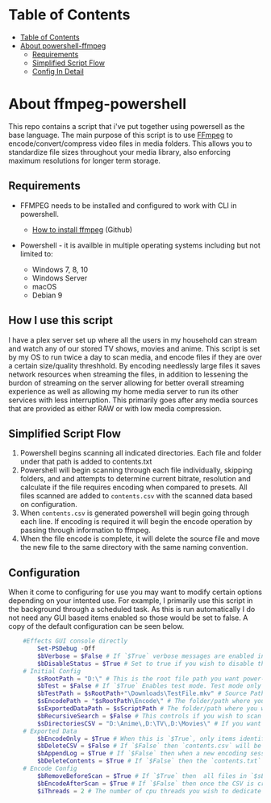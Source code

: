 
# Table of Contents

- [Table of Contents](#table-of-contents)
- [About powershell-ffmpeg](#about-powershell-ffmpeg)
  - [Requirements](#requirements)
  - [Simplified Script Flow](#simplified-script-flow)
  - [Config In Detail](#config-in-detail)

# About ffmpeg-powershell

This repo contains a script that i've put together using powersell as the base language. The main purpose of this script is to use [FFmpeg](https://ffmpeg.org/) to encode/convert/compress video files in media folders. This allows you to standardize file sizes throughout your media library, also enforcing maximum resolutions for longer term storage.

## Requirements

- FFMPEG needs to be installed and configured to work with CLI in powershell.

  - [How to install ffmpeg](https://gist.github.com/barbietunnie/47a3de3de3274956617ce092a3bc03a1) (Github)   

- Powershell - it is availble in multiple operating systems including but not limited to:
  - Windows 7, 8, 10
  - Windows Server
  - macOS
  - Debian 9

## How I use this script

I have a plex server set up where all the users in my household can stream and watch any of our stored TV shows, movies and anime. This script is set by my OS to run twice a day to scan media, and encode files if they are over a certain size/quality threshhold. By encoding needlessly large files it saves network resources when streaming the files, in addition to lessening the burdon of streaming on the server allowing for better overall streaming experience as well as allowing my home media server to run its other services with less interruption. This primarily goes after any media sources that are provided as either RAW or with low media compression.

## Simplified Script Flow

1. Powershell begins scanning all indicated directories. Each file and folder under that path is added to contents.txt
1. Powershell will begin scanning through each file individually, skipping folders, and and attempts to determine current bitrate, resolution and calculate if the file requires encoding when compared to presets. All files scanned are added to `contents.csv` with the scanned data based on configuration.
1. When `contents.csv` is generated powershell will begin going through each line. If encoding is required it will begin the encode operation by passing through information to ffmpeg.
1. When the file encode is complete, it will delete the source file and move the new file to the same directory with the same naming convention.

## Configuration

When it come to configuring for use you may want to modify certain options depending on your intented use. For example, I primarily use this script in the background through a scheduled task. As this is run automatically I do not need any GUI based items enabled so those would be set to false. A copy of the default configuration can be seen below.

```powershell
    #Effects GUI console directly
        Set-PSDebug -Off
        $bVerbose = $False # If `$True` verbose messages are enabled in the console while script is running.
        $bDisableStatus = $True # Set to true if you wish to disable the calculating and displaying of status/progress bars in the script (can increase performance)
    # Initial Config
        $sRootPath = "D:\" # This is the root file path you want power-shell to begin scanning for media if you are wanting to scan all child items of this directory. *This becomes very important if you have `$bRecursiveSearch` set to `$False`*.
        $bTest = $False # If `$True` Enables test mode. Test mode only scans and encodes a single source path defined in `$bTestPath`. Destination file is saved to your `$sExportedDataPath`.
        $bTestPath = $sRootPath+"\Downloads\TestFile.mkv" # Source Path to file you want to test the script on.
        $sEncodePath = "$sRootPath\Encode\" # The folder/path where you wish to remporarely store encodes while they are being processed. *It is recommended to use a different location from any other files.*
        $sExportedDataPath = $sScriptPath # The folder/path where you want the exported files to be generated. 'Exported files' does not include encodes.
        $bRecursiveSearch = $False # This controls if you wish to scan the entire root folder specified in `$sRootPath` for content. If `$True`, all files, folders and subfolders will be subject to at least a scan attempt. If `$False`, only the folders indicated in `$sDirectoriesCSV` will be subject to a recursive scan.
        $sDirectoriesCSV = "D:\Anime\,D:\TV\,D:\Movies\" # If you want to only have power-shell scan specific folders for media, you can indicate all paths in this variable using CSV style formatting.
    # Exported Data
        $bEncodeOnly = $True # When this is `$True`, only items identified as "needing encode" as per the `Detect Medtadata > Video Metadata > Check if encoding needed` section. If `$False` then all items will be added to the CSV regardless if encoding will take place for the file or not. *This does not change whether or not the file **will** be encoded, only if it is logged in the generated CSV file*
        $bDeleteCSV = $False # If `$False` then `contents.csv` will be deleted after the script is finished. If `$True` then `contents.csv` will **not** be deleted after the script is finished. Instead the next time it runs it will be written over.
        $bAppendLog = $True # If `$False` then when a new encoding session begins, the contents of `Encode_Log.txt` are cleared. If `$True` then the contents of said text file will append until cleared manually.
        $bDeleteContents = $True # If `$False` then the `contents.txt` file generated at scanning will not be deleted after `contents.csv` is created. If `$True` then `contents.txt` will be deleted after `contents.csv` is created.
    # Encode Config
        $bRemoveBeforeScan = $True # If `$True` then  all files in `$sEncodePath` are deleted prior to initiated a scan for media
        $bEncodeAfterScan = $True # If `$False` then once the CSV is created the script skips the encoding process entirely. If `$True` then the script will encode all identified files after the CSV is generated.
        $iThreads = 2 # The number of cpu threads you wish to dedicate to ffmpeg. 
```
